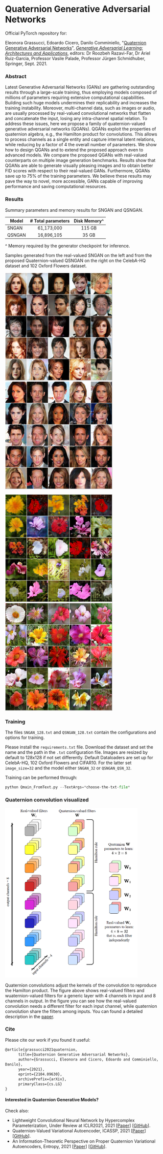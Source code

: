 # Quaternion Generative Adversarial Networks
Official PyTorch repository for:

Eleonora Grassucci, Edoardo Cicero, Danilo Comminiello, "[Quaternion Generative Adversarial Networks](https://arxiv.org/pdf/2104.09630.pdf)", <i>[Generative Adversarial Learning: Architectures and Applications](https://link.springer.com/book/10.1007/978-3-030-91390-8#toc)</i>, editors:  Dr Roozbeh Razavi-Far, Dr Ariel Ruiz-Garcia, Professor Vasile Palade, Professor Jürgen Schmidhuber, Springer, Sept. 2021.

### Abstract

Latest Generative Adversarial Networks (GANs) are gathering outstanding results through a large-scale training, thus employing models composed of millions of parameters requiring extensive computational capabilities. Building such huge models undermines their replicability and increases the training instability. Moreover, multi-channel data, such as images or audio, are usually processed by real-valued convolutional networks that flatten and concatenate the input, losing any intra-channel spatial relation. To address these issues, here we propose a family of quaternion-valued generative adversarial networks (QGANs). QGANs exploit the properties of quaternion algebra, e.g., the Hamilton product for convolutions. This allows to process channels as a single entity and capture internal latent relations, while reducing by a factor of 4 the overall number of parameters. We show how to design QGANs and to extend the proposed approach even to advanced models. We compare the proposed QGANs with real-valued counterparts on multiple image generation benchmarks. Results show that QGANs are able to generate visually pleasing images and to obtain better FID scores with respect to their real-valued GANs. Furthermore, QGANs save up to 75% of the training parameters. We believe these results may pave the way to novel, more accessible, GANs capable of improving performance and saving computational resources.

### Results

Summary parameters and memory results for SNGAN and QSNGAN.

| Model  | # Total parameters | Disk Memory^|
|--------|:------------------:|:---------:|
| SNGAN  |     61,173,000     |   115 GB  |
| QSNGAN |     16,896,105     |   35 GB   |

^ Memory required by the generator checkpoint for inference.

Samples generated from the real-valued SNGAN on the left and from the proposed Quaternion-valued QSNGAN on the right on the CelebA-HQ dataset and 102 Oxford Flowers dataset.

<img src="./samples/CelebAHQ-SNGAN.png" width="350" height="350"/>          <img src="./samples/CelebAHQ-QSNGAN_QSN.png" width="350" height="350"/>

<img src="./samples/flowers-SNGAN.png" width="350" height="350"/>          <img src="./samples/flowers-QSNGAN_QSN.png" width="350" height="350"/>


### Training

The files `SNGAN_128.txt` and `QSNGAN_128.txt` contain the configurations and options for training.

Please install the `requirements.txt` file. Download the dataset and set the name and the path in the `.txt` configuration file. Images are resized by default to 128x128 if not set differently. Default Dataloaders are set up for CelebA-HQ, 102 Oxford Flowers and CIFAR10. For the latter set `image_size=32` and the model either `SNGAN_32` or `QSNGAN_QSN_32`.

Training can be performed through:

```python
python Qmain_FromText.py --TextArgs=*choose-the-txt-file*
```

### Quaternion convolution visualized

<img src="./samples/quaternion_conv_filters.png" width="433" height="550"/>

Quaternion convolutions adjust the kernels of the convolution to reproduce the Hamilton product. The figure above shows real-valued filters and wuaternion-valued filters for a generic layer with 4 channels in input and 8 channels in output. In the figure you can see how the real-valued convolution needs a different filter for each input channel, while quaternion convolution share the filters among inputs. You can found a detailed description in the [paper](https://arxiv.org/pdf/2104.09630.pdf).


### Cite

Please cite our work if you found it useful:

```
@article{grassucci2021quaternion,
      title={Quaternion Generative Adversarial Networks}, 
      author={Grassucci, Eleonora and Cicero, Edoardo and Comminiello, Danilo},
      year={2021},
      eprint={2104.09630},
      archivePrefix={arXiv},
      primaryClass={cs.LG}
}
```

#### Interested in Quaternion Generative Models?

Check also: 

* Lightweight Convolutional Neural Network by Hypercomplex Parameterization, Under Review at ICLR2021, 2021 [[Paper](https://arxiv.org/pdf/2110.04176.pdf)] [[GitHub](https://github.com/elegan23/hypernets)].
* Quaternion-Valued Variational Autoencoder, ICASSP, 2021 [[Paper](https://arxiv.org/pdf/2010.11647.pdf)] [[GitHub](https://github.com/eleGAN23/QVAE)].
* An Information-Theoretic Perspective on Proper Quaternion Variational Autoencoders, Entropy, 2021 [[Paper](https://www.mdpi.com/1099-4300/23/7/856)] [[GitHub](https://github.com/eleGAN23/QVAE)].


